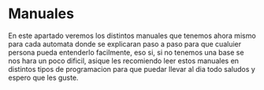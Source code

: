 # Manuales
 
En este apartado veremos los distintos manuales que tenemos ahora mismo para cada automata donde se explicaran paso a paso para que cualuier persona pueda entenderlo facilmente, eso si, si no tenemos una base se nos hara un poco dificil, asique les recomiendo leer estos manuales en distintos tipos de programacion para que puedar llevar al dia todo saludos y espero que les guste.
